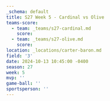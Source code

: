```yaml
---
_schema: default
title: S27 Week 5 - Cardinal vs Olive
teams-score:
  - team: _teams/s27-cardinal.md
    score:
  - team: _teams/s27-olive.md
    score:
location: _locations/carter-baron.md
field: '3'
date: 2024-10-13 10:45:00 -0400
season: 27
week: 5
mvp: ''
game-ball: ''
sportsperson: ''
---
```

